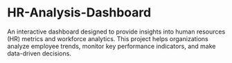 # HR-Analysis-Dashboard
An interactive dashboard designed to provide insights into human resources (HR) metrics and workforce analytics. This project helps organizations analyze employee trends, monitor key performance indicators, and make data-driven decisions.
